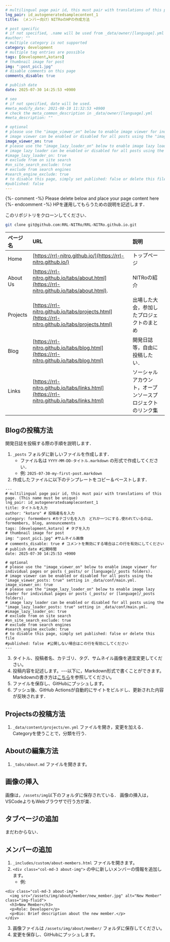 ```yaml
---
# multilingual page pair id, this must pair with translations of this page. (This name must be unique)
lng_pair: id_autogeneratedsamplecontent_1
title: （メンバー向け）NITRoのHPの作成方法

# post specific
# if not specified, .name will be used from _data/owner/[language].yml
#author: ""
# multiple category is not supported
category: development
# multiple tag entries are possible
tags: [development,kotaro]
# thumbnail image for post
img: ":post_pic1.jpg"
# disable comments on this page
comments_disable: true

# publish date
date: 2025-07-30 14:25:53 +0900

# seo
# if not specified, date will be used.
#meta_modify_date: 2021-08-10 11:32:53 +0900
# check the meta_common_description in _data/owner/[language].yml
#meta_description: ""

# optional
# please use the "image_viewer_on" below to enable image viewer for individual pages or posts (_posts/ or [language]/_posts folders).
# image viewer can be enabled or disabled for all posts using the "image_viewer_posts: true" setting in _data/conf/main.yml.
image_viewer_on: true
# please use the "image_lazy_loader_on" below to enable image lazy loader for individual pages or posts (_posts/ or [language]/_posts folders).
# image lazy loader can be enabled or disabled for all posts using the "image_lazy_loader_posts: true" setting in _data/conf/main.yml.
#image_lazy_loader_on: true
# exclude from on site search
#on_site_search_exclude: true
# exclude from search engines
#search_engine_exclude: true
# to disable this page, simply set published: false or delete this file
#published: false
---
```

{%- comment -%} Please delete below and place your page content here {%- endcomment -%}
HPを運用してもらうための説明を記述します．

このリポジトリをクローンしてください．

```bash
git clone git@github.com:RRL-NITRo/RRL-NITRo.github.io.git
```

| ページ名 | URL                                                                                           | 説明                                                       |
| :------- | :-------------------------------------------------------------------------------------------- | :--------------------------------------------------------- |
| Home     | [https://rrl-nitro.github.io/](https://rrl-nitro.github.io/)                                     | トップページ                                               |
| About Us | [https://rrl-nitro.github.io/tabs/about.html](https://rrl-nitro.github.io/tabs/about.html).      | NITRoの紹介                                                |
| Projects | [https://rrl-nitro.github.io/tabs/projects.html](https://rrl-nitro.github.io/tabs/projects.html) | 出場した大会，参加したプロジェクトのまとめ                 |
| Blog     | [https://rrl-nitro.github.io/tabs/blog.html](https://rrl-nitro.github.io/tabs/blog.html)         | 開発日誌等，自由に投稿したい．                             |
| Links    | [https://rrl-nitro.github.io/tabs/links.html](https://rrl-nitro.github.io/tabs/links.html)       | ソーシャルアカウント，オープンソースプロジェクトのリンク集 |

## Blogの投稿方法

開発日誌を投稿する際の手順を説明します．

1. `_posts` フォルダに新しいファイルを作成します．
   - ファイル名は `YYYY-MM-DD-タイトル.markdown` の形式で作成してください．
   - 例: `2025-07-30-my-first-post.markdown`
2. 作成したファイルに以下のテンプレートをコピー＆ペーストします．

```text
---
# multilingual page pair id, this must pair with translations of this page. (This name must be unique)
lng_pair: id_autogeneratedsamplecontent_1
title: タイトルを入力
author: "kotaro" # 投稿者名を入力
category: formembers #カテゴリ名を入力　どれか一つにする.使われているのは，formembers, blog, announcements
tags: [development,kotaro] # タグを入力
# thumbnail image for post
img: ":post_pic1.jpg" #サムネイル画像
# comments_disable: true # コメントを無効にする場合はこの行を有効にしてください
# publish date #公開時間
date: 2025-07-30 14:25:53 +0900 

# optional
# please use the "image_viewer_on" below to enable image viewer for individual pages or posts (_posts/ or [language]/_posts folders).
# image viewer can be enabled or disabled for all posts using the "image_viewer_posts: true" setting in _data/conf/main.yml.
image_viewer_on: true
# please use the "image_lazy_loader_on" below to enable image lazy loader for individual pages or posts (_posts/ or [language]/_posts folders).
# image lazy loader can be enabled or disabled for all posts using the "image_lazy_loader_posts: true" setting in _data/conf/main.yml.
#image_lazy_loader_on: true
# exclude from on site search
#on_site_search_exclude: true
# exclude from search engines
#search_engine_exclude: true
# to disable this page, simply set published: false or delete this file
#published: false　#公開しない場合はこの行を有効にしてください
---
```

3. タイトル、投稿者名、カテゴリ、タグ、サムネイル画像を適宜変更してください。
4. 投稿内容を記述します。---以下に，Markdown形式で書くことができます。Markdownの書き方は[こちら](https://www.markdownguide.org/basic-syntax/)を参照してください。
5. ファイルを保存し、GitHubにプッシュします。
6. プッシュ後、GitHub Actionsが自動的にサイトをビルドし、更新された内容が反映されます．


## Projectsの投稿方法
1. `_data/content/projects/en.yml` ファイルを開き，変更を加える．Categoryを使うことで，分類を行う．

## Aboutの編集方法

1. `_tabs/about.md` ファイルを開きます。

## 画像の挿入

画像は，`/assets/img`以下のフォルダに保存されている．
画像の挿入は，VSCodeよりもWebブラウザで行う方が楽．

## タブページの追加

まだわからない．

## メンバーの追加
1. `_includes/custom/about-members.html` ファイルを開きます。
2. `<div class="col-md-3 about-img">` の中に新しいメンバーの情報を追加します。
   - 例:
```text
<div class="col-md-3 about-img">
  <img src="/assets/img/about/member/new_member.jpg" alt="New Member" class="img-fluid">
  <h3>New Member</h3>
  <p>Role: Developer</p>
  <p>Bio: Brief description about the new member.</p>
</div>  
```
3. 画像ファイルは `/assets/img/about/member/` フォルダに保存してください。
4. 変更を保存し、GitHubにプッシュします。

<!-- {%- include util/auto-content-generator.liquid -%} -->

<!-- outline-start -->

<!-- {{ website_info_text_first }} -->

<!-- outline-end -->

<!-- {{ website_info_text_second }} -->
